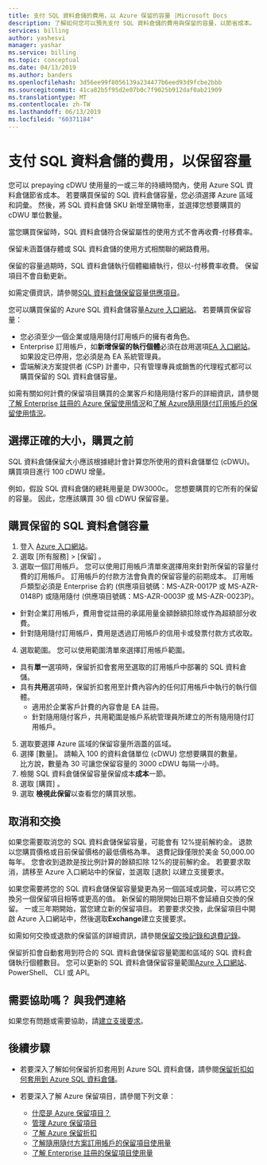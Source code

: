 ```yaml
---
title: 支付 SQL 資料倉儲的費用，以 Azure 保留的容量 |Microsoft Docs
description: 了解如何您可以預先支付 SQL 資料倉儲的費用與保留的容量，以節省成本。
services: billing
author: yashesvi
manager: yashar
ms.service: billing
ms.topic: conceptual
ms.date: 04/13/2019
ms.author: banders
ms.openlocfilehash: 3d56ee99f8056139a234477b6eed93d9fcbe2bbb
ms.sourcegitcommit: 41ca82b5f95d2e07b0c7f9025b912daf0ab21909
ms.translationtype: MT
ms.contentlocale: zh-TW
ms.lasthandoff: 06/13/2019
ms.locfileid: "60371184"
---
```

# <a name="prepay-for-sql-data-warehouse-charges-with-reserved-capacity"></a>支付 SQL 資料倉儲的費用，以保留容量

您可以 prepaying cDWU 使用量的一或三年的持續時間內，使用 Azure SQL 資料倉儲節省成本。 若要購買保留的 SQL 資料倉儲容量，您必須選擇 Azure 區域和詞彙。 然後，將 SQL 資料倉儲 SKU 新增至購物車，並選擇您想要購買的 cDWU 單位數量。

當您購買保留時，SQL 資料倉儲符合保留屬性的使用方式不會再收費-付移費率。

保留未涵蓋儲存體或 SQL 資料倉儲的使用方式相關聯的網路費用。

保留的容量過期時，SQL 資料倉儲執行個體繼續執行，但以-付移費率收費。 保留項目不會自動更新。

如需定價資訊，請參閱[SQL 資料倉儲保留容量供應項目](https://azure.microsoft.com/pricing/details/sql-data-warehouse/gen2/)。

您可以購買保留的 Azure SQL 資料倉儲容量[Azure 入口網站](https://portal.azure.com/#blade/Microsoft_Azure_Reservations/ReservationsBrowseBlade)。 若要購買保留容量：

- 您必須至少一個企業或隨用隨付訂用帳戶的擁有者角色。
- Enterprise 訂用帳戶，如**新增保留的執行個體**必須在啟用選項[EA 入口網站](https://ea.azure.com/)。 如果設定已停用，您必須是為 EA 系統管理員。
- 雲端解決方案提供者 (CSP) 計畫中，只有管理專員或銷售的代理程式都可以購買保留的 SQL 資料倉儲容量。

如需有關如何計費的保留項目購買的企業客戶和隨用隨付客戶的詳細資訊，請參閱[了解 Enterprise 註冊的 Azure 保留使用情況](billing-understand-reserved-instance-usage-ea.md)和[了解 Azure隨用隨付訂用帳戶的保留使用情況](billing-understand-reserved-instance-usage.md)。

## <a name="choose-the-right-size-before-purchase"></a>選擇正確的大小，購買之前

SQL 資料倉儲保留大小應該根據總計會計算您所使用的資料倉儲單位 (cDWU)。 購買項目進行 100 cDWU 增量。

例如，假設 SQL 資料倉儲的總耗用量是 DW3000c。 您想要購買的它所有的保留的容量。 因此，您應該購買 30 個 cDWU 保留容量。

## <a name="buy-sql-data-warehouse-reserved-capacity"></a>購買保留的 SQL 資料倉儲容量

1. 登入 [Azure 入口網站](https://portal.azure.com/)。
2. 選取 [所有服務]   > [保留]  。
3. 選取一個訂用帳戶。 您可以使用訂用帳戶清單來選擇用來針對所保留的容量付費的訂用帳戶。 訂用帳戶的付款方法會負責的保留容量的前期成本。 訂用帳戶類型必須是 Enterprise 合約 (供應項目號碼：MS-AZR-0017P 或 MS-AZR-0148P) 或隨用隨付 (供應項目號碼：MS-AZR-0003P 或 MS-AZR-0023P)。
  - 針對企業訂用帳戶，費用會從註冊的承諾用量金額餘額扣除或作為超額部分收費。
  - 針對隨用隨付訂用帳戶，費用是透過訂用帳戶的信用卡或發票付款方式收取。
4. 選取範圍。 您可以使用範圍清單來選擇訂用帳戶範圍。
  - 具有**單一**選項時，保留折扣會套用至選取的訂用帳戶中部署的 SQL 資料倉儲。
  - 具有**共用**選項時，保留折扣套用至計費內容內的任何訂用帳戶中執行的執行個體。
    - 適用於企業客戶計費的內容會是 EA 註冊。
    - 針對隨用隨付客戶，共用範圍是帳戶系統管理員所建立的所有隨用隨付訂用帳戶。
5. 選取要選擇 Azure 區域的保留容量所涵蓋的區域。
6. 選擇 [數量]。 請輸入 100 的資料倉儲單位 (cDWU) 您想要購買的數量。    
  比方說，數量為 30 可讓您保留容量的 3000 cDWU 每隔一小時。
7. 檢閱 SQL 資料倉儲保留容量保留成本**成本**一節。
8. 選取 [購買]  。
9. 選取 **檢視此保留**以查看您的購買狀態。

## <a name="cancellations-and-exchanges"></a>取消和交換

如果您需要取消您的 SQL 資料倉儲保留容量，可能會有 12%提前解約金。 退款以您購買價格或目前保留價格的最低價格為準。 退費記錄僅限於美金 50,000.00 每年。 您會收到退款是按比例計算的餘額扣除 12%的提前解約金。 若要要求取消，請移至 Azure 入口網站中的保留，並選取 [退款]  以建立支援要求。

如果您需要將您的 SQL 資料倉儲保留容量變更為另一個區域或詞彙，可以將它交換另一個保留項目相等或更高的值。 新保留的期限開始日期不會延續自交換的保留。 一或三年期開始，當您建立新的保留項目。 若要要求交換，此保留項目中開啟 Azure 入口網站中，然後選取**Exchange**建立支援要求。

如需如何交換或退款的保留區的詳細資訊，請參閱[保留交換記錄和退費記錄](billing-azure-reservations-self-service-exchange-and-refund.md)。

保留折扣會自動套用到符合的 SQL 資料倉儲保留容量範圍和區域的 SQL 資料倉儲執行個體數目。 您可以更新的 SQL 資料倉儲保留容量範圍[Azure 入口網站](https://portal.azure.com/)、 PowerShell、 CLI 或 API。

## <a name="need-help-contact-us"></a>需要協助嗎？ 與我們連絡

如果您有問題或需要協助，請[建立支援要求](https://portal.azure.com/)。

## <a name="next-steps"></a>後續步驟

- 若要深入了解如何保留折扣套用到 Azure SQL 資料倉儲，請參閱[保留折扣如何套用到 Azure SQL 資料倉儲](billing-prepay-sql-data-warehouse-charges-with-reserved-capacity.md)。

- 若要深入了解 Azure 保留項目，請參閱下列文章：
  - [什麼是 Azure 保留項目？](billing-save-compute-costs-reservations.md)
  - [管理 Azure 保留項目](billing-manage-reserved-vm-instance.md)
  - [了解 Azure 保留折扣](billing-understand-reservation-charges.md)
  - [了解隨用隨付方案訂用帳戶的保留項目使用量](billing-understand-reserved-instance-usage.md)
  - [了解 Enterprise 註冊的保留項目使用量](billing-understand-reserved-instance-usage-ea.md)
